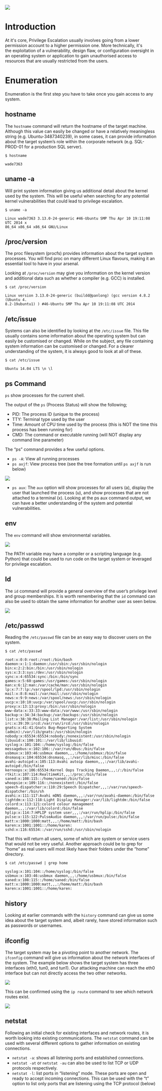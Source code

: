 
![](Pasted%20image%2020241126174453.png)

# Introduction

At it's core, Privilege Escalation usually involves going from a lower permission account to a higher permission one. More technically, it's the exploitation of a vulnerability, design flaw, or configuration oversight in an operating system or application to gain unauthorised access to resources that are usually restricted from the users.

# Enumeration

Enumeration is the first step you have to take once you gain access to any system.

## hostname

The `hostname` command will return the hostname of the target machine. Although this value can easily be changed or have a relatively meaningless string (e.g. Ubuntu-3487340239), in some cases, it can provide information about the target system’s role within the corporate network (e.g. SQL-PROD-01 for a production SQL server).

```
$ hostname

wade7363
```

## uname -a

Will print system information giving us additional detail about the kernel used by the system. This will be useful when searching for any potential kernel vulnerabilities that could lead to privilege escalation.

```
$ uname -a

Linux wade7363 3.13.0-24-generic #46-Ubuntu SMP Thu Apr 10 19:11:08 UTC 2014 x
86_64 x86_64 x86_64 GNU/Linux
```

## /proc/version

The proc filesystem (procfs) provides information about the target system processes. You will find proc on many different Linux flavours, making it an essential tool to have in your arsenal.

Looking at `/proc/version` may give you information on the kernel version and additional data such as whether a compiler (e.g. GCC) is installed.

```
$ cat /proc/version

Linux version 3.13.0-24-generic (buildd@panlong) (gcc version 4.8.2 (Ubuntu 4.
8.2-19ubuntu1) ) #46-Ubuntu SMP Thu Apr 10 19:11:08 UTC 2014
```

## /etc/issue

Systems can also be identified by looking at the `/etc/issue` file. This file usually contains some information about the operating system but can easily be customised or changed. While on the subject, any file containing system information can be customised or changed. For a clearer understanding of the system, it is always good to look at all of these.

```
$ cat /etc/issue

Ubuntu 14.04 LTS \n \l
```

## ps Command

`ps` show processes for the current shell.

The output of the `ps` (Process Status) will show the following;

- PID: The process ID (unique to the process)
- TTY: Terminal type used by the user
- Time: Amount of CPU time used by the process (this is NOT the time this process has been running for)
- CMD: The command or executable running (will NOT display any command line parameter)

The “ps” command provides a few useful options.

- `ps -A`: View all running processes
- `ps axjf`: View process tree (see the tree formation until `ps axjf` is run below)

![](https://i.imgur.com/xsbohSd.png)  

- `ps aux`: The `aux` option will show processes for all users (a), display the user that launched the process (u), and show processes that are not attached to a terminal (x). Looking at the ps aux command output, we can have a better understanding of the system and potential vulnerabilities.
## env

The `env` command will show environmental variables.
  
![](https://i.imgur.com/LWdJ8Fw.png)

The PATH variable may have a compiler or a scripting language (e.g. Python) that could be used to run code on the target system or leveraged for privilege escalation.

## Id

The `id` command will provide a general overview of the user’s privilege level and group memberships. It is worth remembering that the `id` command can also be used to obtain the same information for another user as seen below.

![](https://i.imgur.com/YzfJliG.png)

## /etc/passwd

Reading the `/etc/passwd` file can be an easy way to discover users on the system.

```
$ cat /etc/passwd

root:x:0:0:root:/root:/bin/bash
daemon:x:1:1:daemon:/usr/sbin:/usr/sbin/nologin
bin:x:2:2:bin:/bin:/usr/sbin/nologin
sys:x:3:3:sys:/dev:/usr/sbin/nologin
sync:x:4:65534:sync:/bin:/bin/sync
games:x:5:60:games:/usr/games:/usr/sbin/nologin
man:x:6:12:man:/var/cache/man:/usr/sbin/nologin
lp:x:7:7:lp:/var/spool/lpd:/usr/sbin/nologin
mail:x:8:8:mail:/var/mail:/usr/sbin/nologin
news:x:9:9:news:/var/spool/news:/usr/sbin/nologin
uucp:x:10:10:uucp:/var/spool/uucp:/usr/sbin/nologin
proxy:x:13:13:proxy:/bin:/usr/sbin/nologin
www-data:x:33:33:www-data:/var/www:/usr/sbin/nologin
backup:x:34:34:backup:/var/backups:/usr/sbin/nologin
list:x:38:38:Mailing List Manager:/var/list:/usr/sbin/nologin
irc:x:39:39:ircd:/var/run/ircd:/usr/sbin/nologin
gnats:x:41:41:Gnats Bug-Reporting System (admin):/var/lib/gnats:/usr/sbin/nologin
nobody:x:65534:65534:nobody:/nonexistent:/usr/sbin/nologin
libuuid:x:100:101::/var/lib/libuuid:
syslog:x:101:104::/home/syslog:/bin/false
messagebus:x:102:106::/var/run/dbus:/bin/false
usbmux:x:103:46:usbmux daemon,,,:/home/usbmux:/bin/false
dnsmasq:x:104:65534:dnsmasq,,,:/var/lib/misc:/bin/false
avahi-autoipd:x:105:113:Avahi autoip daemon,,,:/var/lib/avahi-autoipd:/bin/false
kernoops:x:106:65534:Kernel Oops Tracking Daemon,,,:/:/bin/false
rtkit:x:107:114:RealtimeKit,,,:/proc:/bin/false
saned:x:108:115::/home/saned:/bin/false
whoopsie:x:109:116::/nonexistent:/bin/false
speech-dispatcher:x:110:29:Speech Dispatcher,,,:/var/run/speech-dispatcher:/bin/sh
avahi:x:111:117:Avahi mDNS daemon,,,:/var/run/avahi-daemon:/bin/false
lightdm:x:112:118:Light Display Manager:/var/lib/lightdm:/bin/false
colord:x:113:121:colord colour management daemon,,,:/var/lib/colord:/bin/false
hplip:x:114:7:HPLIP system user,,,:/var/run/hplip:/bin/false
pulse:x:115:122:PulseAudio daemon,,,:/var/run/pulse:/bin/false
matt:x:1000:1000:matt,,,:/home/matt:/bin/bash
karen:x:1001:1001::/home/karen:
sshd:x:116:65534::/var/run/sshd:/usr/sbin/nologin
```

That this will return all users, some of which are system or service users that would not be very useful. Another approach could be to grep for “home” as real users will most likely have their folders under the “home” directory.

```
$ cat /etc/passwd | grep home

syslog:x:101:104::/home/syslog:/bin/false
usbmux:x:103:46:usbmux daemon,,,:/home/usbmux:/bin/false
saned:x:108:115::/home/saned:/bin/false
matt:x:1000:1000:matt,,,:/home/matt:/bin/bash
karen:x:1001:1001::/home/karen:
```

## history

Looking at earlier commands with the `history` command can give us some idea about the target system and, albeit rarely, have stored information such as passwords or usernames.

## ifconfig

The target system may be a pivoting point to another network. The `ifconfig` command will give us information about the network interfaces of the system. The example below shows the target system has three interfaces (eth0, tun0, and tun1). Our attacking machine can reach the eth0 interface but can not directly access the two other networks.

![](https://i.imgur.com/hcdZnwK.png)

This can be confirmed using the `ip route` command to see which network routes exist.

![](https://i.imgur.com/PSrmz5O.png)
## netstat

Following an initial check for existing interfaces and network routes, it is worth looking into existing communications. The `netstat` command can be used with several different options to gather information on existing connections.

- `netstat -a`: shows all listening ports and established connections.
- `netstat -at` or `netstat -au` can also be used to list TCP or UDP protocols respectively.
- `netstat -l`: list ports in “listening” mode. These ports are open and ready to accept incoming connections. This can be used with the “t” option to list only ports that are listening using the TCP protocol (below)

